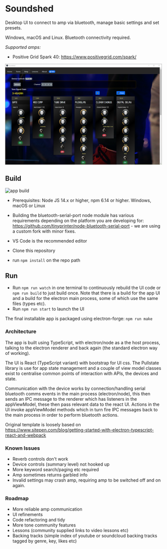 # Soundshed

Desktop UI to connect to amp via bluetooth, manage basic settings and set presets. 

Windows, macOS and Linux. Bluetooth connectivity required.

*Supported amps:*
- Positive Grid Spark 40: https://www.positivegrid.com/spark/

![](docs/screens/ui.png)

## Build
![app build](https://github.com/soundshed/soundshed-app/workflows/app%20build/badge.svg)
- Prerequisites: Node JS 14.x or higher, npm 6.14 or higher. Windows, macOS or Linux

- Building the bluetooth-serial-port node module has various requirements depending on the platform you are developing for: https://github.com/tinyprinter/node-bluetooth-serial-port - we are using a custom fork with minor fixes.

- VS Code is the recommended editor

- Clone this repository
- run `npm install` on the repo path

## Run
- Run `npm run watch` in one terminal to continuously rebuild the UI code or `npm run build` to just build once. Note that there is a build for the app UI and a build for the electron main process, some of which use the same files (types etc).
- Run `npm run start` to launch the UI


The final installable app is packaged using electron-forge:
`npm run make`

### Architecture
The app is built using TypeScript, with electron/node as a the host process, talking to the electron renderer and back again (the standard electron way of working). 

The UI is React (TypeScript variant) with bootstrap for UI css. The Pullstate library is use for app state management and a couple of view model classes exist to centralise common points of interaction with APIs, the devices and state.

Communication with the device works by connection/handling serial bluetooth comms events in the main process (electron/node), this then sends an IPC message to the renderer which has listeners in the appViewModel, these then pass relevant data to the react UI. Actions in the UI invoke appViewModel methods which in turn fire IPC messages back to the main process in order to perform bluetooth actions.

Original template is loosely based on https://www.sitepen.com/blog/getting-started-with-electron-typescript-react-and-webpack

### Known Issues
- Reverb controls don't work
- Device controls (summary level) not hooked up
- More keyword search/paging etc required
- Amp sometimes returns garbled info
- Invalid settings may crash amp, requiring amp to be switched off and on again.


### Roadmap

- More reliable amp communication
- UI refinements
- Code refactoring and tidy
- More tone community features
- Lessons (community supplied links to video lessons etc)
- Backing tracks (simple index of youtube or soundcloud backing tracks tagged by genre, key, likes etc)

